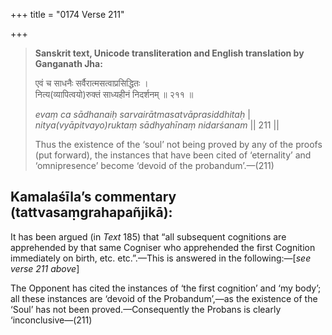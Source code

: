 +++
title = "0174 Verse 211"

+++
> **Sanskrit text, Unicode transliteration and English translation by Ganganath Jha:** 
>
> एवं च साधनैः सर्वैरात्मसत्वाप्रसिद्धितः ।  
> नित्य(व्यापित्वयो)रुक्तं साध्यहीनं निदर्शनम् ॥ २११ ॥ 
>
> *evaṃ ca sādhanaiḥ sarvairātmasatvāprasiddhitaḥ* \|  
> *nitya(vyāpitvayo)ruktaṃ sādhyahīnaṃ nidarśanam* \|\| 211 \|\| 
>
> Thus the existence of the ‘soul’ not being proved by any of the proofs (put forward), the instances that have been cited of ‘eternality’ and ‘omnipresence’ become ‘devoid of the probandum’.—(211)



## Kamalaśīla’s commentary (tattvasaṃgrahapañjikā):

It has been argued (in *Text* 185) that “all subsequent cognitions are apprehended by that same Cogniser who apprehended the first Cognition immediately on birth, etc. etc.”.—This is answered in the following:—[*see verse 211 above*]

The Opponent has cited the instances of ‘the first cognition’ and ‘my body’; all these instances are ‘devoid of the Probandum’,—as the existence of the ‘Soul’ has not been proved.—Consequently the Probans is clearly ‘inconclusive—(211)


